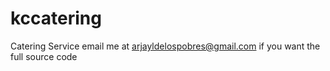 # kccatering
Catering Service
email me at arjayldelospobres@gmail.com if you want the full source code
